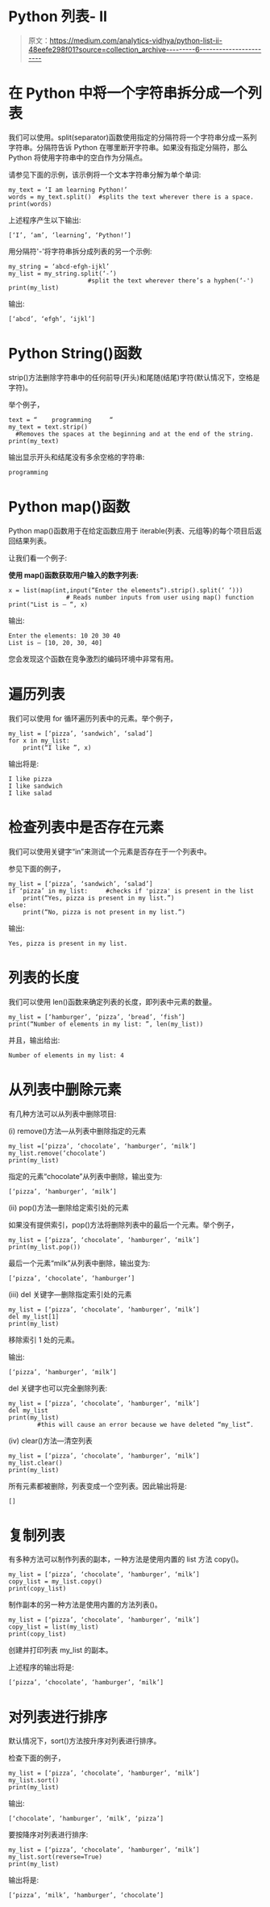 # Python 列表- II

> 原文：<https://medium.com/analytics-vidhya/python-list-ii-48eefe298f01?source=collection_archive---------6----------------------->

# 在 Python 中将一个字符串拆分成一个列表

我们可以使用。split(separator)函数使用指定的分隔符将一个字符串分成一系列字符串。分隔符告诉 Python 在哪里断开字符串。如果没有指定分隔符，那么 Python 将使用字符串中的空白作为分隔点。

请参见下面的示例，该示例将一个文本字符串分解为单个单词:

```
my_text = ‘I am learning Python!’
words = my_text.split()  #splits the text wherever there is a space.
print(words)
```

上述程序产生以下输出:

```
[‘I’, ‘am’, ‘learning’, ‘Python!’]
```

用分隔符'-'将字符串拆分成列表的另一个示例:

```
my_string = ‘abcd-efgh-ijkl’
my_list = my_string.split(‘-’)
                      #split the text wherever there’s a hyphen(‘-')
print(my_list)
```

输出:

```
[‘abcd’, ‘efgh’, ‘ijkl’]
```

# Python String()函数

strip()方法删除字符串中的任何前导(开头)和尾随(结尾)字符(默认情况下，空格是字符)。

举个例子，

```
text = “    programming     “
my_text = text.strip() 
  #Removes the spaces at the beginning and at the end of the string.
print(my_text)
```

输出显示开头和结尾没有多余空格的字符串:

```
programming
```

# Python map()函数

Python map()函数用于在给定函数应用于 iterable(列表、元组等)的每个项目后返回结果列表。

让我们看一个例子:

**使用 map()函数获取用户输入的数字列表:**

```
x = list(map(int,input(“Enter the elements“).strip().split(‘ ‘)))
                # Reads number inputs from user using map() function
print("List is — “, x)
```

输出:

```
Enter the elements: 10 20 30 40
List is — [10, 20, 30, 40]
```

您会发现这个函数在竞争激烈的编码环境中非常有用。

# 遍历列表

我们可以使用 for 循环遍历列表中的元素。举个例子，

```
my_list = [‘pizza’, ‘sandwich’, ‘salad’]
for x in my_list:
    print(“I like ”, x)
```

输出将是:

```
I like pizza
I like sandwich
I like salad
```

# 检查列表中是否存在元素

我们可以使用关键字“in”来测试一个元素是否存在于一个列表中。

参见下面的例子，

```
my_list = [‘pizza’, ‘sandwich’, ‘salad’]
if ‘pizza’ in my_list:     #checks if 'pizza' is present in the list
    print(“Yes, pizza is present in my list.”)
else:
    print(“No, pizza is not present in my list.”)
```

输出:

```
Yes, pizza is present in my list.
```

# 列表的长度

我们可以使用 len()函数来确定列表的长度，即列表中元素的数量。

```
my_list = [‘hamburger’, ‘pizza’, ‘bread’, ‘fish’]
print(“Number of elements in my list: ”, len(my_list))
```

并且，输出给出:

```
Number of elements in my list: 4
```

# 从列表中删除元素

有几种方法可以从列表中删除项目:

(i) remove()方法—从列表中删除指定的元素

```
my_list =[‘pizza’, ‘chocolate’, ‘hamburger’, ‘milk’]
my_list.remove(‘chocolate’)
print(my_list)
```

指定的元素“chocolate”从列表中删除，输出变为:

```
[‘pizza’, ‘hamburger’, ‘milk’]
```

(ii) pop()方法—删除给定索引处的元素

如果没有提供索引，pop()方法将删除列表中的最后一个元素。举个例子，

```
my_list = [‘pizza’, ‘chocolate’, ‘hamburger’, ‘milk’]
print(my_list.pop())
```

最后一个元素“milk”从列表中删除，输出变为:

```
[‘pizza’, ‘chocolate’, ‘hamburger’]
```

(iii) del 关键字—删除指定索引处的元素

```
my_list = [‘pizza’, ‘chocolate’, ‘hamburger’, ‘milk’]
del my_list[1]
print(my_list)
```

移除索引 1 处的元素。

输出:

```
[‘pizza’, ‘hamburger’, ‘milk’]
```

del 关键字也可以完全删除列表:

```
my_list = [‘pizza’, ‘chocolate’, ‘hamburger’, ‘milk’]
del my_list
print(my_list)    
        #this will cause an error because we have deleted “my_list”.
```

(iv) clear()方法—清空列表

```
my_list = [‘pizza’, ‘chocolate’, ‘hamburger’, ‘milk’]
my_list.clear()
print(my_list)
```

所有元素都被删除，列表变成一个空列表。因此输出将是:

```
[]
```

# 复制列表

有多种方法可以制作列表的副本，一种方法是使用内置的 list 方法 copy()。

```
my_list = [‘pizza’, ‘chocolate’, ‘hamburger’, ‘milk’]
copy_list = my_list.copy()
print(copy_list)
```

制作副本的另一种方法是使用内置的方法列表()。

```
my_list = [‘pizza’, ‘chocolate’, ‘hamburger’, ‘milk’]
copy_list = list(my_list)
print(copy_list)
```

创建并打印列表 my_list 的副本。

上述程序的输出将是:

```
[‘pizza’, ‘chocolate’, ‘hamburger’, ‘milk’]
```

# 对列表进行排序

默认情况下，sort()方法按升序对列表进行排序。

检查下面的例子，

```
my_list = [‘pizza’, ‘chocolate’, ‘hamburger’, ‘milk’]
my_list.sort()
print(my_list)
```

输出:

```
[‘chocolate’, ‘hamburger’, ‘milk’, ‘pizza’]
```

要按降序对列表进行排序:

```
my_list = [‘pizza’, ‘chocolate’, ‘hamburger’, ‘milk’]
my_list.sort(reverse=True)
print(my_list)
```

输出将是:

```
[‘pizza’, ‘milk’, ‘hamburger’, ‘chocolate’]
```